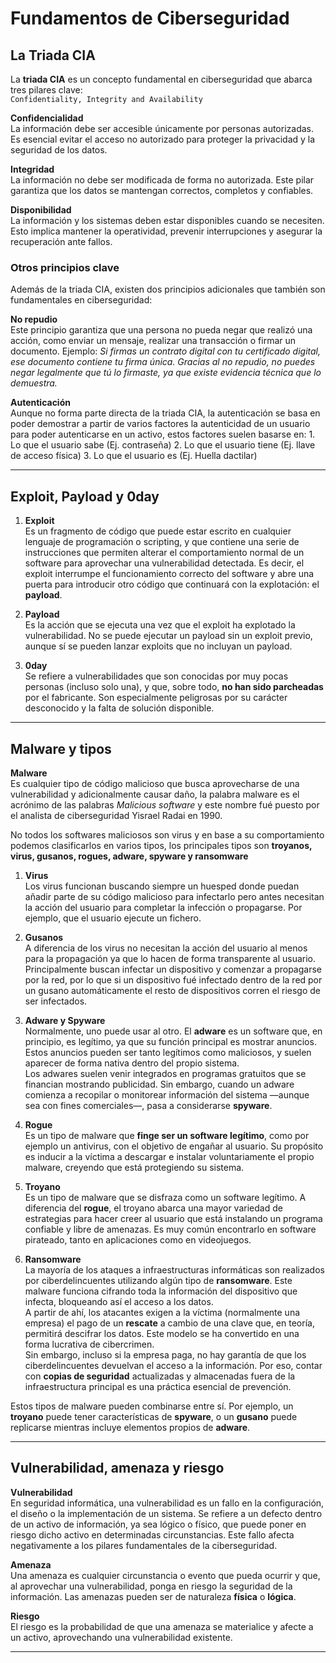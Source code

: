 # Fundamentos de Ciberseguridad

## La Triada CIA

La **triada CIA** es un concepto fundamental en ciberseguridad que abarca tres pilares clave:  
`Confidentiality, Integrity and Availability`

**Confidencialidad**  
   La información debe ser accesible únicamente por personas autorizadas. Es esencial evitar el acceso no autorizado para proteger la privacidad y la seguridad de los datos.

**Integridad**  
   La información no debe ser modificada de forma no autorizada. Este pilar garantiza que los datos se mantengan correctos, completos y confiables.
   
**Disponibilidad**  
   La información y los sistemas deben estar disponibles cuando se necesiten. Esto implica mantener la operatividad, prevenir interrupciones y asegurar la recuperación ante fallos.


### Otros principios clave

Además de la triada CIA, existen dos principios adicionales que también son fundamentales en ciberseguridad:

 **No repudio**  
  Este principio garantiza que una persona no pueda negar que realizó una acción, como enviar un mensaje, realizar una transacción o firmar un documento. 
  Ejemplo:  *Si firmas un contrato digital con tu certificado digital, ese documento contiene tu firma única. Gracias al no repudio, no puedes negar legalmente que tú lo firmaste, ya que existe evidencia técnica que lo demuestra.*

**Autenticación**  
  Aunque no forma parte directa de la triada CIA, la autenticación se basa en poder demostrar a partir de varios factores la autenticidad de un usuario para poder autenticarse en un activo, estos factores suelen basarse en:
    1. Lo que el usuario sabe (Ej. contraseña)
    2. Lo que el usuario tiene (Ej. llave de acceso física)
    3. Lo que el usuario es (Ej. Huella dactilar)

---

## Exploit, Payload y 0day

1. **Exploit**  
   Es un fragmento de código que puede estar escrito en cualquier lenguaje de programación o scripting, y que contiene una serie de instrucciones que permiten alterar el comportamiento normal de un software para aprovechar una vulnerabilidad detectada. Es decir, el exploit interrumpe el funcionamiento correcto del software y abre una puerta para introducir otro código que continuará con la explotación: el **payload**.

2. **Payload**  
   Es la acción que se ejecuta una vez que el exploit ha explotado la vulnerabilidad. No se puede ejecutar un payload sin un exploit previo, aunque sí se pueden lanzar exploits que no incluyan un payload.

3. **0day**  
   Se refiere a vulnerabilidades que son conocidas por muy pocas personas (incluso solo una), y que, sobre todo, **no han sido parcheadas** por el fabricante. Son especialmente peligrosas por su carácter desconocido y la falta de solución disponible.

---

## Malware y tipos

 **Malware**  
   Es cualquier tipo de código malicioso que busca aprovecharse de una vulnerabilidad y adicionalmente causar daño, la palabra malware es el acrónimo de las palabras *Malicious software* y este nombre fué puesto por el analista de ciberseguridad Yisrael Radai en 1990.

  No todos los softwares maliciosos son virus y en base a su comportamiento podemos clasificarlos en varios tipos, los principales tipos son **troyanos, virus, gusanos, rogues, adware, spyware y ransomware**

  1. **Virus**  
    Los virus funcionan buscando siempre un huesped donde puedan añadir parte de su código malicioso para infectarlo pero antes necesitan la acción del usuario para completar la infección o propagarse. Por ejemplo, que el usuario ejecute un fichero.

  2. **Gusanos**  
    A diferencia de los virus no necesitan la acción del usuario al menos para la propagación ya que lo hacen de forma transparente al usuario. Principalmente buscan infectar un dispositivo y comenzar a propagarse por la red, por lo que si un dispositivo fué infectado dentro de la red por un gusano automáticamente el resto de dispositivos corren el riesgo de ser infectados.

  3. **Adware y Spyware**  
    Normalmente, uno puede usar al otro. El **adware** es un software que, en principio, es legítimo, ya que su función principal es mostrar anuncios. Estos anuncios pueden ser tanto legítimos como maliciosos, y suelen aparecer de forma nativa dentro del propio sistema.  
    Los adwares suelen venir integrados en programas gratuitos que se financian mostrando publicidad. Sin embargo, cuando un adware comienza a recopilar o monitorear información del sistema —aunque sea con fines comerciales—, pasa a considerarse **spyware**.
  
  4. **Rogue**  
    Es un tipo de malware que **finge ser un software legítimo**, como por ejemplo un antivirus, con el objetivo de engañar al usuario. Su propósito es inducir a la víctima a descargar e instalar voluntariamente el propio malware, creyendo que está protegiendo su sistema.

  5. **Troyano**  
    Es un tipo de malware que se disfraza como un software legítimo. A diferencia del **rogue**, el troyano abarca una mayor variedad de estrategias para hacer creer al usuario que está instalando un programa confiable y libre de amenazas. Es muy común encontrarlo en software pirateado, tanto en aplicaciones como en videojuegos.

  6. **Ransomware**  
    La mayoría de los ataques a infraestructuras informáticas son realizados por ciberdelincuentes utilizando algún tipo de **ransomware**. Este malware funciona cifrando toda la información del dispositivo que infecta, bloqueando así el acceso a los datos.  
    A partir de ahí, los atacantes exigen a la víctima (normalmente una empresa) el pago de un **rescate** a cambio de una clave que, en teoría, permitirá descifrar los datos. Este modelo se ha convertido en una forma lucrativa de cibercrimen.  
    Sin embargo, incluso si la empresa paga, no hay garantía de que los ciberdelincuentes devuelvan el acceso a la información. Por eso, contar con **copias de seguridad** actualizadas y almacenadas fuera de la infraestructura principal es una práctica esencial de prevención.

Estos tipos de malware pueden combinarse entre sí. Por ejemplo, un **troyano** puede tener características de **spyware**, o un **gusano** puede replicarse mientras incluye elementos propios de **adware**.

---
## Vulnerabilidad, amenaza y riesgo

**Vulnerabilidad**  
En seguridad informática, una vulnerabilidad es un fallo en la configuración, el diseño o la implementación de un sistema. Se refiere a un defecto dentro de un activo de información, ya sea lógico o físico, que puede poner en riesgo dicho activo en determinadas circunstancias. Este fallo afecta negativamente a los pilares fundamentales de la ciberseguridad.

**Amenaza**  
Una amenaza es cualquier circunstancia o evento que pueda ocurrir y que, al aprovechar una vulnerabilidad, ponga en riesgo la seguridad de la información. Las amenazas pueden ser de naturaleza **física** o **lógica**.

**Riesgo**  
El riesgo es la probabilidad de que una amenaza se materialice y afecte a un activo, aprovechando una vulnerabilidad existente.

---